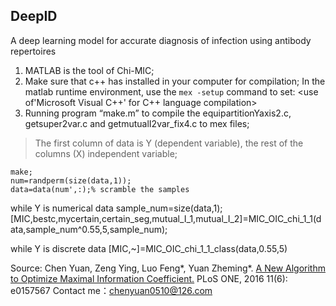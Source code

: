 ## DeepID
A deep learning model for accurate diagnosis of infection using antibody repertoires

 1) MATLAB is the tool of Chi-MIC;    
 2)  Make sure that c++ has installed in your computer for compilation;  In the matlab runtime environment, use the ```mex -setup``` command to set: <use of'Microsoft Visual C++' for C++ language compilation>
 3)  Running program “make.m” to compile the equipartitionYaxis2.c, getsuper2var.c and getmutualI2var_fix4.c to mex files;
> The first column of data is Y (dependent variable), the rest of the columns (X) independent variable;
    
    make;  
    num=randperm(size(data,1));   
    data=data(num',:);% scramble the samples  

 while Y is numerical data
    sample_num=size(data,1); 
    [MIC,bestc,mycertain,certain_seg,mutual_I_1,mutual_I_2]=MIC_OIC_chi_1_1(data,sample_num^0.55,5,sample_num);
    
 while Y is discrete data
    [MIC,~]=MIC_OIC_chi_1_1_class(data,0.55,5)
    
Source: 
Chen Yuan, Zeng Ying, Luo Feng*, Yuan Zheming*. [A New Algorithm to Optimize Maximal Information Coefficient.](https://journals.plos.org/plosone/article?id=10.1371/journal.pone.0157567) PLoS ONE, 2016 11(6): e0157567
 Contact me：chenyuan0510@126.com
